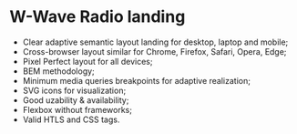 # W-Wave Radio landing

- Clear adaptive semantic layout landing for desktop, laptop and mobile;
- Cross-browser layout similar for Chrome, Firefox, Safari, Opera, Edge;
- Pixel Perfect layout for all devices; 
- BEM methodology;
- Minimum media queries breakpoints for adaptive realization;
- SVG icons for visualization;
- Good uzability & availability; 
- Flexbox without frameworks;
- Valid HTLS and CSS tags.
